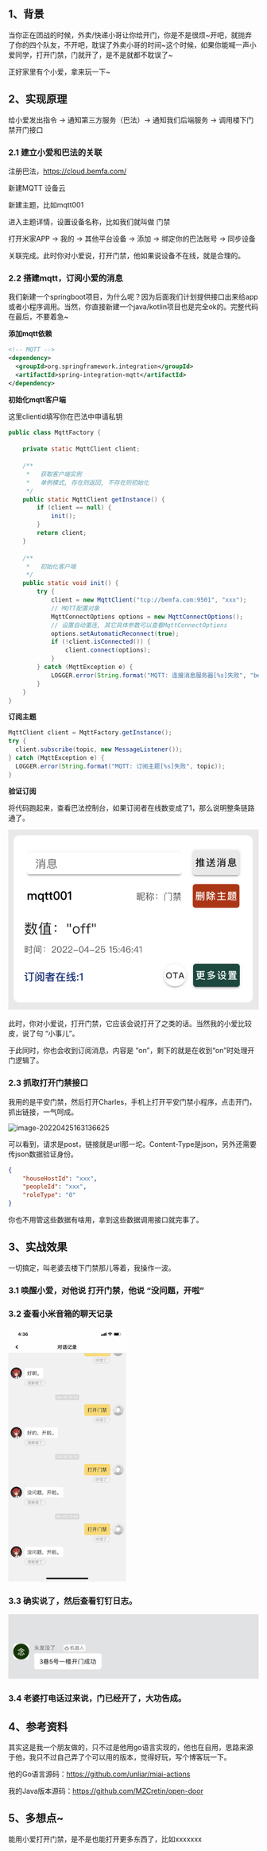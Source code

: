 ## 1、背景

当你正在团战的时候，外卖/快递小哥让你给开门，你是不是很烦~开吧，就抛弃了你的四个队友，不开吧，耽误了外卖小哥的时间~这个时候，如果你能喊一声小爱同学，打开门禁，门就开了，是不是就都不耽误了~

正好家里有个小爱，拿来玩一下~

## 2、实现原理

给小爱发出指令 -> 通知第三方服务（巴法）-> 通知我们后端服务 -> 调用楼下门禁开门接口

### 2.1 建立小爱和巴法的关联

注册巴法，https://cloud.bemfa.com/

新建MQTT 设备云

新建主题，比如mqtt001

进入主题详情，设置设备名称，比如我们就叫做 门禁

打开米家APP -> 我的 -> 其他平台设备 -> 添加 -> 绑定你的巴法账号 -> 同步设备

关联完成。此时你对小爱说，打开门禁，他如果说设备不在线，就是合理的。

### 2.2 搭建mqtt，订阅小爱的消息

我们新建一个springboot项目，为什么呢？因为后面我们计划提供接口出来给app或者小程序调用。当然，你直接新建一个java/kotlin项目也是完全ok的。完整代码在最后，不要着急~

**添加mqtt依赖**

```xml
<!-- MQTT -->
<dependency>
  <groupId>org.springframework.integration</groupId>
  <artifactId>spring-integration-mqtt</artifactId>
</dependency>
```

**初始化mqtt客户端**

这里clientid填写你在巴法中申请私钥

```java
public class MqttFactory {

    private static MqttClient client;

    /**
     *   获取客户端实例
     *   单例模式, 存在则返回, 不存在则初始化
     */
    public static MqttClient getInstance() {
        if (client == null) {
            init();
        }
        return client;
    }

    /**
     *   初始化客户端
     */
    public static void init() {
        try {
            client = new MqttClient("tcp://bemfa.com:9501", "xxx");
            // MQTT配置对象
            MqttConnectOptions options = new MqttConnectOptions();
            // 设置自动重连, 其它具体参数可以查看MqttConnectOptions
            options.setAutomaticReconnect(true);
            if (!client.isConnected()) {
                client.connect(options);
            }
        } catch (MqttException e) {
            LOGGER.error(String.format("MQTT: 连接消息服务器[%s]失败", "bemfa.com:9501"));
        }
    }
}
```

**订阅主题**

```java
MqttClient client = MqttFactory.getInstance();
try {    
  client.subscribe(topic, new MessageListener());  
} catch (MqttException e) {    
  LOGGER.error(String.format("MQTT: 订阅主题[%s]失败", topic));  
}
```

**验证订阅**

将代码跑起来，查看巴法控制台，如果订阅者在线数变成了1，那么说明整条链路通了。

![image-20220425161922968](./image/image-20220425161922968.png)

此时，你对小爱说，打开门禁，它应该会说打开了之类的话。当然我的小爱比较皮，说了句 “小事儿”。

于此同时，你也会收到订阅消息，内容是 “on”，剩下的就是在收到“on”时处理开门逻辑了。

### 2.3 抓取打开门禁接口

我用的是平安门禁，然后打开Charles，手机上打开平安门禁小程序，点击开门，抓出链接，一气呵成。

![image-20220425163136625](/Users/cretin/code_project/doc/StudyDoc/公众号文章/太懒了，所以用小爱开楼下的门禁/image/image-20220425163136625.png)

可以看到，请求是post，链接就是url那一坨。Content-Type是json，另外还需要传json数据验证身份。

```json
{
	"houseHostId": "xxx",
	"peopleId": "xxx",
	"roleType": "0"
}
```

你也不用管这些数据有啥用，拿到这些数据调用接口就完事了。

## 3、实战效果

一切搞定，叫老婆去楼下门禁那儿等着，我操作一波。

### 3.1 唤醒小爱，对他说 打开门禁，他说 “没问题，开啦”

### 3.2 查看小米音箱的聊天记录

<img src="./image/image-20220425163716030.png" alt="image-20220425163716030" style="zoom:50%;" />

### 3.3 确实说了，然后查看钉钉日志。

<img src="./image/image-20220425163818966.png" alt="image-20220425163818966" style="zoom:50%;" />

### 3.4 老婆打电话过来说，门已经开了，大功告成。

## 4、参考资料

其实这是我一个朋友做的，只不过是他用go语言实现的，他也在自用，思路来源于他，我只不过自己弄了个可以用的版本，觉得好玩，写个博客玩一下。

他的Go语言源码：https://github.com/unliar/miai-actions

我的Java版本源码：https://github.com/MZCretin/open-door

## 5、多想点~

能用小爱打开门禁，是不是也能打开更多东西了，比如xxxxxxx
